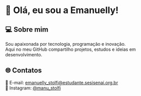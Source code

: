 # 👋 Olá, eu sou a Emanuelly!

## 💻 Sobre mim
Sou apaixonada por tecnologia, programação e inovação.  
Aqui no meu GitHub compartilho projetos, estudos e ideias em desenvolvimento. 

## 🌐 Contatos
📧 E-mail: [emanuelly_stolfi@estudante.sesisenai.org.br](mailto:emanuelly_stolfi@estudante.sesisenai.org.br)  
📸 Instagram: [@manu_stolfi](https://instagram.com/manu_stolfi)  
